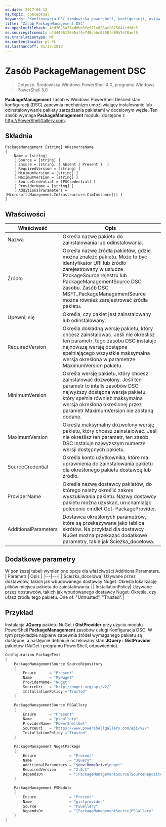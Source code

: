 ```yaml
---
ms.date: 2017-06-12
ms.topic: conceptual
keywords: "Konfiguracja DSC środowiska powershell, konfiguracji, ustawienia"
title: "Zasób PackageManagement DSC"
ms.openlocfilehash: 4cd7625af7ed0bb3fe971c826ac2075841cdfdc5
ms.sourcegitcommit: a444406120e5af4e746cbbc0558fe89a7e78aef6
ms.translationtype: MT
ms.contentlocale: pl-PL
ms.lasthandoff: 01/17/2018
---
```

# <a name="dsc-packagemanagement-resource"></a>Zasób PackageManagement DSC

> Dotyczy: Środowiska Windows PowerShell 4.0, programu Windows PowerShell 5.0

**PackageManagement** zasób w Windows PowerShell Desired stan konfiguracji (DSC) zapewnia mechanizm umożliwiający instalowanie lub odinstalowywanie pakiety zarządzania pakietami w docelowym węźle. Ten zasób wymaga **PackageManagement** modułu, dostępne z http://PowerShellGallery.com.

## <a name="syntax"></a>Składnia

```
PackageManagement [string] #ResourceName
{
    Name = [string]
    [ Source = [string] ]
    [ Ensure = [string] { Absent | Present }  ]
    [ RequiredVersion = [string] ]
    [ MinimumVersion = [string] ]
    [ MaximumVersion = [string] ]
    [ SourceCredential = [PSCredential] ]
    [ ProviderName = [string] ]
    [ AdditionalParameters = [Microsoft.Management.Infrastructure.CimInstance[]] ]
}
```

## <a name="properties"></a>Właściwości
|  Właściwość  |  Opis   | 
|---|---| 
| Nazwa| Określa nazwę pakietu do zainstalowania lub odinstalowania.| 
| Źródło| Określa nazwę źródła pakietów, gdzie można znaleźć pakietu. Może to być identyfikator URI lub źródło zarejestrowany w usłudze PackageSource rejestru lub PackageManagementSource DSC zasobu. Zasób DSC MSFT_PackageManagementSource można również zarejestrować źródła pakietu.| 
| Upewnij się| Określa, czy pakiet jest zainstalowany lub odinstalowany.| 
| RequiredVersion| Określa dokładną wersję pakietu, który chcesz zainstalować. Jeśli nie określisz ten parametr, tego zasobu DSC instaluje najnowszą wersję dostępne spełniającego wszystkie maksymalna wersja określona w parametrze MaximumVersion pakietu.| 
| MinimumVersion| Określa wersję pakietu, który chcesz zainstalować dozwolony. Jeśli ten parametr to intalls zasobów DSC najwyższy dostępna wersja pakietu, który spełnia również maksymalna wersja określona określonej przez parametr MaximumVersion nie zostaną dodane.| 
| MaximumVersion| Określa maksymalny dozwolony wersję pakietu, który chcesz zainstalować. Jeśli nie określisz ten parametr, ten zasób DSC instaluje najwyższym numerze wersji dostępnych pakietu.| 
| SourceCredential | Określa konto użytkownika, które ma uprawnienia do zainstalowania pakietu dla określonego pakietu dostawcę lub źródło.| 
| ProviderName| Określa nazwę dostawcy pakietów, do którego należy określić zakres wyszukiwania pakietu. Nazwy dostawcy pakietu można uzyskać, uruchamiając polecenie cmdlet Get-PackageProvider.| 
| AdditionalParameters| Dostawca określonych parametrów, które są przekazywane jako tablica skrótów. Na przykład dla dostawcy NuGet można przekazać dodatkowe parametry, takie jak Ścieżka_docelowa.| 

## <a name="additional-parameters"></a>Dodatkowe parametry
W poniższej tabeli wymieniono opcje dla właściwości AdditionalParameters.
|  Parametr  | Opis   | 
|---|---|
| Ścieżka_docelowa| Używane przez dostawców, takich jak wbudowanego dostawcy Nuget. Określa lokalizację plików miejscu pakietu do zainstalowania.|
| InstallationPolicy| Używane przez dostawców, takich jak wbudowanego dostawcy Nuget. Określa, czy ufasz źródłu tego pakietu. One of: "Untrusted", "Trusted".|

## <a name="example"></a>Przykład

Instalacja **JQuery** pakietu NuGet i **GistProvider** przy użyciu modułu PowerShell **PackageManagement** zasobów usługi Konfiguracja DSC. W tym przykładzie najpierw zapewnia źródeł wymaganego pakietu są dostępne, a następnie definiuje oczekiwany stan **JQuery** i **GistProvider** pakietów (NuGet i programu PowerShell, odpowiednio).

```powershell
Configuration PackageTest
{    
    PackageManagementSource SourceRepository 
    { 
        Ensure      = "Present" 
        Name        = "MyNuget" 
        ProviderName= "Nuget" 
        SourceUri   = "http://nuget.org/api/v2/"   
        InstallationPolicy ="Trusted" 
    }    
    
    PackageManagementSource PSGallery 
    { 
        Ensure      = "Present" 
        Name        = "psgallery" 
        ProviderName= "PowerShellGet" 
        SourceUri   = "https://www.powershellgallery.com/api/v2/"   
        InstallationPolicy ="Trusted" 
    } 
          
    PackageManagement NugetPackage 
    { 
        Ensure               = "Present"  
        Name                 = "JQuery"
        AdditionalParameters = "$env:HomeDrive\nuget"
        RequiredVersion      = "2.0.1" 
        DependsOn            = "[PackageManagementSource]SourceRepository" 
    }
    
    PackageManagement PSModule 
    { 
        Ensure               = "Present"  
        Name                 = "gistprovider"
        Source               = "PSGallery"
        DependsOn            = "[PackageManagementSource]PSGallery" 
    }
}
```

